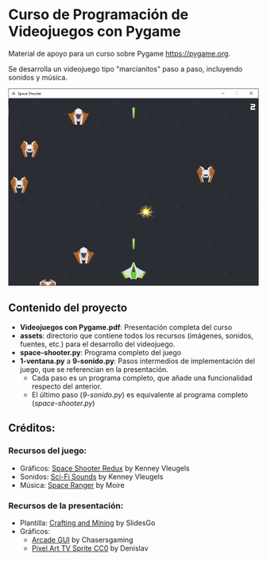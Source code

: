 # Curso de Programación de Videojuegos con Pygame

Material de apoyo para un curso sobre Pygame <https://pygame.org>.

Se desarrolla un videojuego tipo "marcianitos" paso a paso, incluyendo sonidos y música.

![Vista previa](assets/snapshot.png)

## Contenido del proyecto
- **Videojuegos con Pygame.pdf**: Presentación completa del curso
- **assets**: directorio que contiene todos los recursos (imágenes, sonidos, fuentes, etc.) para el desarrollo del videojuego.
- **space-shooter.py**: Programa completo del juego
- **1-ventana.py** a **9-sonido.py**: Pasos intermedios de implementación del juego, que se referencian en la presentación.
  - Cada paso es un programa completo, que añade una funcionalidad respecto del anterior.
  - El último paso (*9-sonido.py*) es equivalente al programa completo (*space-shooter.py*)

## Créditos:

### Recursos del juego:
- Gráficos: [Space Shooter Redux](https://kenney.nl/assets/space-shooter-redux) by Kenney Vleugels
- Sonidos: [Sci-Fi Sounds](https://kenney.nl/assets/sci-fi-sounds) by Kenney Vleugels
- Música: [Space Ranger](https://uppbeat.io/track/moire/space-ranger) by Moire

### Recursos de la presentación:
- Plantilla: [Crafting and Mining](https://slidesgo.com/theme/crafting-and-mining) by SlidesGo
- Gráficos:
  - [Arcade GUI](https://opengameart.org/content/arcade-gui) by Chasersgaming 
  - [Pixel Art TV Sprite CC0](https://opengameart.org/content/pixel-art-tv-sprite-cc0) by Denislav 


